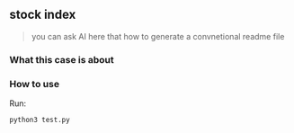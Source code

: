 ## stock index

> you can ask AI here that how to generate a convnetional readme file

### What this case is about

### How to use
Run:
```bash
python3 test.py
```
